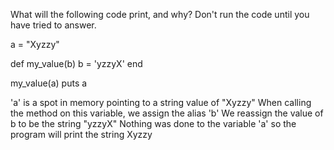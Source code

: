 What will the following code print, and why? Don't run the code until you have tried to answer.

a = "Xyzzy"

def my_value(b)
  b = 'yzzyX'
end

my_value(a)
puts a

'a' is a spot in memory pointing to a string value of "Xyzzy"
When calling the method on this variable, we assign the alias 'b'
We reassign the value of b to be the string "yzzyX"
Nothing was done to the variable 'a' so the program will print the string Xyzzy